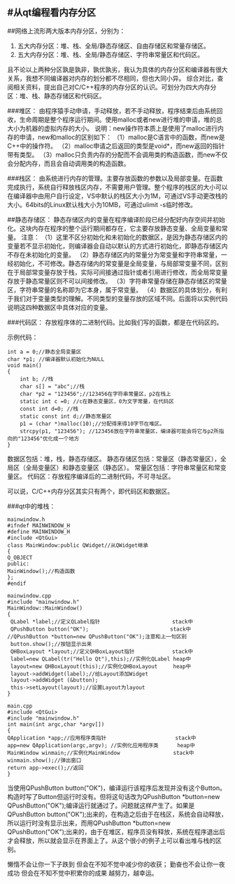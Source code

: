 #从qt编程看内存分区
---------------------
##网络上流形两大版本内存分区，分别为：

1. 五大内存分区：堆、栈、全局/静态存储区、自由存储区和常量存储区。
2. 五大内存分区：堆、栈、全局/静态存储区、字符串常量区和代码区。

且不论以上两种分区孰是孰非，孰优孰劣，我认为具体的内存分区和编译器有很大关系，我想不同编译器对内存的划分都不尽相同，但也大同小异。
综合对比，查阅相关资料，提出自己对C/C++程序的内存分区的认识。可划分为四大内存分区：堆、栈、静态存储区和代码区。

###堆区：
由程序猿手动申请，手动释放，若不手动释放，程序结束后由系统回收，生命周期是整个程序运行期间。使用malloc或者new进行堆的申请，堆的总大小为机器的虚拟内存的大小。
说明：new操作符本质上是使用了malloc进行内存的申请，new和malloc的区别如下：
（1）malloc是C语言中的函数，而new是C++中的操作符。
（2）malloc申请之后返回的类型是void*，而new返回的指针带有类型。
（3）malloc只负责内存的分配而不会调用类的构造函数，而new不仅会分配内存，而且会自动调用类的构造函数。

###栈区：
由系统进行内存的管理。主要存放函数的参数以及局部变量。在函数完成执行，系统自行释放栈区内存，不需要用户管理。整个程序的栈区的大小可以在编译器中由用户自行设定，VS中默认的栈区大小为1M，可通过VS手动更改栈的大小。64bits的Linux默认栈大小为10MB，可通过ulimit -s临时修改。

##静态存储区：
静态存储区内的变量在程序编译阶段已经分配好内存空间并初始化。这块内存在程序的整个运行期间都存在，它主要存放静态变量、全局变量和常量。
注意：
（1）这里不区分初始化和未初始化的数据区，是因为静态存储区内的变量若不显示初始化，则编译器会自动以默认的方式进行初始化，即静态存储区内不存在未初始化的变量。
（2）静态存储区内的常量分为常变量和字符串常量，一经初始化，不可修改。静态存储内的常变量是全局变量，与局部常变量不同，区别在于局部常变量存放于栈，实际可间接通过指针或者引用进行修改，而全局常变量存放于静态常量区则不可以间接修改。
（3）字符串常量存储在静态存储区的常量区，字符串常量的名称即为它本身，属于常变量。
（4）数据区的具体划分，有利于我们对于变量类型的理解。不同类型的变量存放的区域不同。后面将以实例代码说明这四种数据区中具体对应的变量。

###代码区：
存放程序体的二进制代码。比如我们写的函数，都是在代码区的。

示例代码：
```
int a = 0;//静态全局变量区
char *p1; //编译器默认初始化为NULL
void main()
{
    int b; //栈
    char s[] = "abc";//栈
    char *p2 = "123456";//123456在字符串常量区，p2在栈上
    static int c =0; //c在静态变量区，0为文字常量，在代码区
    const int d=0; //栈
    static const int d;//静态常量区
    p1 = (char *)malloc(10);//分配得来得10字节在堆区。
    strcpy(p1, "123456"); //123456放在字符串常量区，编译器可能会将它与p2所指向的"123456"优化成一个地方
}
```
数据区包括：堆，栈，静态存储区。
静态存储区包括：常量区（静态常量区），全局区（全局变量区）和静态变量区（静态区）。
常量区包括：字符串常量区和常变量区。
代码区：存放程序编译后的二进制代码，不可寻址区。

可以说，C/C++内存分区其实只有两个，即代码区和数据区。

###qt中的堆栈：


```
mainwindow.h
#ifndef MAINWINDOW_H
#define MAINWINDOW_H
#include <QtGui>
class MainWindow:public QWidget//从QWidget继承
{
Q_OBJECT
public:
MainWindow();//构造函数
};
#endif

mainwindow.cpp
#include "mainwindow.h"
MainWindow::MainWindow()
{
 QLabel *label;//定义QLabel指针                       stack中
 QPushButton button("OK");                          stack中
//QPushButton *button=new QPushButton("OK");注意和上一句区别
 button.show();//按钮显示出来
 QHBoxLayout *layout;//定义QHBoxLayout指针            stack中
 label=new QLabel(tr("Hello Qt"),this);//实例化QLabel heap中
 layout=new QHBoxLayout(this);//实例化QHBoxLayout     heap中
 layout->addWidget(label);//给Layout添加Widget
 layout->addWidget (&button);
 this->setLayout(layout);//设置Layout为layout
}

main.cpp
#include <QtGui>
#include "mainwindow.h"
int main(int argc,char *argv[])
{
QApplication *app;//应用程序类指针                      stack中
app=new QApplication(argc,argv); //实例化应用程序类      heap中
MainWindow winmain;//实例化MainWindow                 stack中
winmain.show();//弹出窗口
return app->exec();//返回
} 
```
当使用QPushButton button("OK")，编译运行该程序后发现并没有这个Button。构造时写了Button但运行时没有。但将这句话改为QPushButton *button=new QPushButton("OK");编译运行就通过了。问题就这样产生了。如果是QPushButton button("OK");出来的，在构造之后由于在栈区，系统会自动释放，所以运行时没有显示出来，而用QPushButton *button=new QPushButton("OK");出来的，由于在堆区，程序员没有释放，系统在程序退出后才会释放，所以就会显示在界面上了。从这个很小的例子上可以看出堆与栈的区别。

懒惰不会让你一下子跌到 但会在不知不觉中减少你的收获； 勤奋也不会让你一夜成功 但会在不知不觉中积累你的成果 越努力，越幸运。